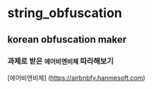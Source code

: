 # string_obfuscation

## korean obfuscation maker

### 과제로 받은 `에어비엔비체` 따라해보기

[에어비엔비체] (https://airbnbfy.hanmesoft.com)